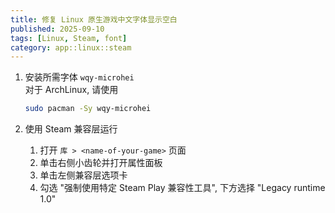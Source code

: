 ```yaml
---
title: 修复 Linux 原生游戏中文字体显示空白
published: 2025-09-10
tags: [Linux, Steam, font]
category: app::linux::steam
---
```


1. 安装所需字体 `wqy-microhei` \
    对于 ArchLinux, 请使用
    ```sh
    sudo pacman -Sy wqy-microhei
    ```

2. 使用 Steam 兼容层运行
    1. 打开 `库 > <name-of-your-game>` 页面
    2. 单击右侧小齿轮并打开属性面板
    3. 单击左侧兼容层选项卡
    4. 勾选 "强制使用特定 Steam Play 兼容性工具", 下方选择 "Legacy runtime 1.0"
